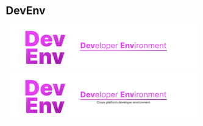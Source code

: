 # DevEnv
![Github Banner](images/banner_dark.png#gh-dark-mode-only)
![Github Banner](images/banner_light.png#gh-light-mode-only)
